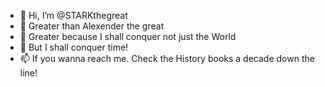 - 👋 Hi, I’m @STARKthegreat
- 👀 Greater than Alexender the great
- 🌱 Greater because I shall conquer not just the World
- 💞️ But I shall conquer time!
- 📫 If you wanna reach me. Check the History books a decade down the line!

<!---
STARKthegreat/STARKthegreat is a ✨ special ✨ repository because its more than just a read me. It is a conviction more to self than others. Don't feel intimidated by it.
Rather feel inspired! Inspired to write your own destiny and etch your existence in History!
--->
